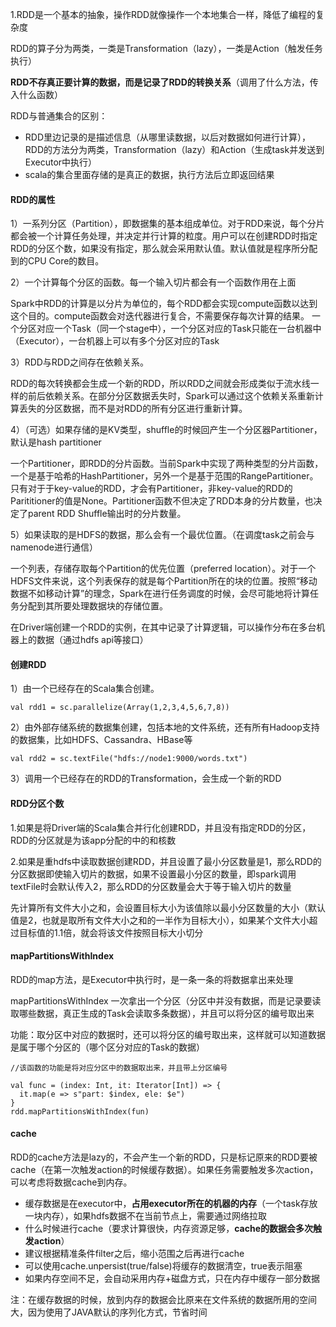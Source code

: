 1.RDD是一个基本的抽象，操作RDD就像操作一个本地集合一样，降低了编程的复杂度

RDD的算子分为两类，一类是Transformation（lazy），一类是Action（触发任务执行）

**RDD不存真正要计算的数据，而是记录了RDD的转换关系**（调用了什么方法，传入什么函数）

RDD与普通集合的区别：
* RDD里边记录的是描述信息（从哪里读数据，以后对数据如何进行计算），RDD的方法分为两类，Transformation（lazy）和Action（生成task并发送到Executor中执行）
* scala的集合里面存储的是真正的数据，执行方法后立即返回结果
#### RDD的属性
 
1）一系列分区（Partition），即数据集的基本组成单位。对于RDD来说，每个分片都会被一个计算任务处理，并决定并行计算的粒度。用户可以在创建RDD时指定RDD的分区个数，如果没有指定，那么就会采用默认值。默认值就是程序所分配到的CPU Core的数目。

2）一个计算每个分区的函数。每一个输入切片都会有一个函数作用在上面

Spark中RDD的计算是以分片为单位的，每个RDD都会实现compute函数以达到这个目的。compute函数会对迭代器进行复合，不需要保存每次计算的结果。
一个分区对应一个Task（同一个stage中），一个分区对应的Task只能在一台机器中（Executor），一台机器上可以有多个分区对应的Task

3）RDD与RDD之间存在依赖关系。

RDD的每次转换都会生成一个新的RDD，所以RDD之间就会形成类似于流水线一样的前后依赖关系。在部分分区数据丢失时，Spark可以通过这个依赖关系重新计算丢失的分区数据，而不是对RDD的所有分区进行重新计算。

4）（可选）如果存储的是KV类型，shuffle的时候回产生一个分区器Partitioner，默认是hash partitioner

一个Partitioner，即RDD的分片函数。当前Spark中实现了两种类型的分片函数，一个是基于哈希的HashPartitioner，另外一个是基于范围的RangePartitioner。只有对于于key-value的RDD，才会有Partitioner，非key-value的RDD的Parititioner的值是None。Partitioner函数不但决定了RDD本身的分片数量，也决定了parent RDD Shuffle输出时的分片数量。

5）如果读取的是HDFS的数据，那么会有一个最优位置。（在调度task之前会与namenode进行通信）

一个列表，存储存取每个Partition的优先位置（preferred location）。对于一个HDFS文件来说，这个列表保存的就是每个Partition所在的块的位置。按照“移动数据不如移动计算”的理念，Spark在进行任务调度的时候，会尽可能地将计算任务分配到其所要处理数据块的存储位置。


在Driver端创建一个RDD的实例，在其中记录了计算逻辑，可以操作分布在多台机器上的数据（通过hdfs api等接口）

#### 创建RDD
1）由一个已经存在的Scala集合创建。
```
val rdd1 = sc.parallelize(Array(1,2,3,4,5,6,7,8))
```

2）由外部存储系统的数据集创建，包括本地的文件系统，还有所有Hadoop支持的数据集，比如HDFS、Cassandra、HBase等
```
val rdd2 = sc.textFile("hdfs://node1:9000/words.txt")
```
3）调用一个已经存在的RDD的Transformation，会生成一个新的RDD
#### RDD分区个数
1.如果是将Driver端的Scala集合并行化创建RDD，并且没有指定RDD的分区，RDD的分区就是为该app分配的中的和核数

2.如果是重hdfs中读取数据创建RDD，并且设置了最小分区数量是1，那么RDD的分区数据即使输入切片的数据，如果不设置最小分区的数量，即spark调用textFile时会默认传入2，那么RDD的分区数量会大于等于输入切片的数量
	
先计算所有文件大小之和，会设置目标大小为该值除以最小分区数量的大小（默认值是2，也就是取所有文件大小之和的一半作为目标大小），如果某个文件大小超过目标值的1.1倍，就会将该文件按照目标大小切分
 
#### mapPartitionsWithIndex
RDD的map方法，是Executor中执行时，是一条一条的将数据拿出来处理

mapPartitionsWithIndex 一次拿出一个分区（分区中并没有数据，而是记录要读取哪些数据，真正生成的Task会读取多条数据），并且可以将分区的编号取出来

功能：取分区中对应的数据时，还可以将分区的编号取出来，这样就可以知道数据是属于哪个分区的（哪个区分对应的Task的数据）

	//该函数的功能是将对应分区中的数据取出来，并且带上分区编号
	
    val func = (index: Int, it: Iterator[Int]) => {
      it.map(e => s"part: $index, ele: $e")
    }
	rdd.mapPartitionsWithIndex(fun)

#### cache
RDD的cache方法是lazy的，不会产生一个新的RDD，只是标记原来的RDD要被cache（在第一次触发action的时候缓存数据）。如果任务需要触发多次action，可以考虑将数据cache到内存。   
- 缓存数据是在executor中，**占用executor所在的机器的内存**（一个task存放一块内存），如果hdfs数据不在当前节点上，需要通过网络拉取
- 什么时候进行cache（要求计算很快，内存资源足够，**cache的数据会多次触发action**）
- 建议根据精准条件filter之后，缩小范围之后再进行cache
- 可以使用cache.unpersist(true/false)将缓存的数据清空，true表示阻塞
- 如果内存空间不足，会自动采用内存+磁盘方式，只在内存中缓存一部分数据



注：在缓存数据的时候，放到内存的数据会比原来在文件系统的数据所用的空间大，因为使用了JAVA默认的序列化方式，节省时间
